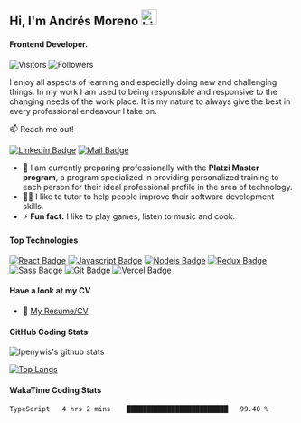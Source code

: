 ## Hi, I'm Andrés Moreno <img src="https://user-images.githubusercontent.com/1303154/88677602-1635ba80-d120-11ea-84d8-d263ba5fc3c0.gif" width="28px" alt="hi">
#### Frontend Developer.
![Visitors](https://visitor-badge.glitch.me/badge?page_id=andresmorenoj.andresmorenoj) ![Followers](https://img.shields.io/github/followers/andresmorenoj?label=Followers&style=social) 

I enjoy all aspects of learning and especially doing new and challenging things. In my work I am used to being responsible and responsive to the changing needs of the work place. It is my nature to always give the best in every professional endeavour I take on.

:mailbox: Reach me out!

[![Linkedin Badge](https://img.shields.io/badge/-Andres_Moreno-0e76a8?style=flat&labelColor=0e76a8&logo=linkedin&logoColor=white)](https://www.linkedin.com/in/andres-moreno-jf/) [![Mail Badge](https://img.shields.io/badge/-andresmorenojf-c0392b?style=flat&labelColor=c0392b&logo=gmail&logoColor=white)](mailto:andresmorenojf@gmail.com)

- 🔭 I am currently preparing professionally with the **Platzi Master program**, a program specialized in providing personalized training to each person for their ideal professional profile in the area of technology.
- 👨‍💻 I like to tutor to help people improve their software development skills.
- ⚡ **Fun fact:** I like to play games, listen to music and cook.

#### Top Technologies

<!-- TODO: Make technologies links takes you to repositories -->

[![React Badge](https://img.shields.io/badge/-React-61DBFB?style=for-the-badge&labelColor=black&logo=react&logoColor=61DBFB)](#) [![Javascript Badge](https://img.shields.io/badge/-Javascript-F0DB4F?style=for-the-badge&labelColor=black&logo=javascript&logoColor=F0DB4F)](#) [![Nodejs Badge](https://img.shields.io/badge/-Nodejs-3C873A?style=for-the-badge&labelColor=black&logo=node.js&logoColor=3C873A)](#) [![Redux Badge](https://img.shields.io/badge/-Redux-764abc?style=for-the-badge&labelColor=black&logo=redux&logoColor=764abc)](#) [![Sass Badge](https://img.shields.io/badge/-Sass-c56494?style=for-the-badge&labelColor=black&logo=sass&logoColor=c56494)](#) [![Git Badge](https://img.shields.io/badge/-Git-e94e31?style=for-the-badge&labelColor=black&logo=git&logoColor=e94e31)](#) [![Vercel Badge](https://img.shields.io/badge/-Vercel-fff?style=for-the-badge&labelColor=black&logo=vercel&logoColor=fff)](#)

#### Have a look at my CV
- :paperclip: [My Resume/CV](https://github.com/andresmorenoj/andresmorenoj/blob/master/CV/CV_Andr%C3%A9s-Moreno.pdf)

#### GitHub Coding Stats

![Ipenywis's github stats](https://github-readme-stats.vercel.app/api?username=andresmorenoj&count_private=true&theme=tokyonight&show_icons=true&hide=stars)

[![Top Langs](https://github-readme-stats.vercel.app/api/top-langs/?username=andresmorenoj&layout=compact&theme=tokyonight)](https://github.com/andresmorenoj/github-readme-stats)

#### WakaTime Coding Stats

<!--START_SECTION:waka-->
```text
TypeScript   4 hrs 2 mins    █████████████████████████   99.40 % 
```
<!--END_SECTION:waka-->
